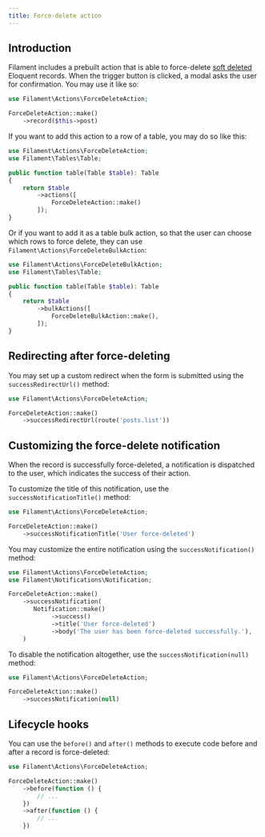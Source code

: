 ```yaml
---
title: Force-delete action
---
```


## Introduction

Filament includes a prebuilt action that is able to force-delete [soft deleted](https://laravel.com/docs/eloquent#soft-deleting) Eloquent records. When the trigger button is clicked, a modal asks the user for confirmation. You may use it like so:

```php
use Filament\Actions\ForceDeleteAction;

ForceDeleteAction::make()
    ->record($this->post)
```

If you want to add this action to a row of a table, you may do so like this:

```php
use Filament\Actions\ForceDeleteAction;
use Filament\Tables\Table;

public function table(Table $table): Table
{
    return $table
        ->actions([
            ForceDeleteAction::make()
        ]);
}
```

Or if you want to add it as a table bulk action, so that the user can choose which rows to force delete, they can use `Filament\Actions\ForceDeleteBulkAction`:

```php
use Filament\Actions\ForceDeleteBulkAction;
use Filament\Tables\Table;

public function table(Table $table): Table
{
    return $table
        ->bulkActions([
            ForceDeleteBulkAction::make(),
        ]);
}
```

## Redirecting after force-deleting

You may set up a custom redirect when the form is submitted using the `successRedirectUrl()` method:

```php
use Filament\Actions\ForceDeleteAction;

ForceDeleteAction::make()
    ->successRedirectUrl(route('posts.list'))
```

## Customizing the force-delete notification

When the record is successfully force-deleted, a notification is dispatched to the user, which indicates the success of their action.

To customize the title of this notification, use the `successNotificationTitle()` method:

```php
use Filament\Actions\ForceDeleteAction;

ForceDeleteAction::make()
    ->successNotificationTitle('User force-deleted')
```

You may customize the entire notification using the `successNotification()` method:

```php
use Filament\Actions\ForceDeleteAction;
use Filament\Notifications\Notification;

ForceDeleteAction::make()
    ->successNotification(
       Notification::make()
            ->success()
            ->title('User force-deleted')
            ->body('The user has been force-deleted successfully.'),
    )
```

To disable the notification altogether, use the `successNotification(null)` method:

```php
use Filament\Actions\ForceDeleteAction;

ForceDeleteAction::make()
    ->successNotification(null)
```

## Lifecycle hooks

You can use the `before()` and `after()` methods to execute code before and after a record is force-deleted:

```php
use Filament\Actions\ForceDeleteAction;

ForceDeleteAction::make()
    ->before(function () {
        // ...
    })
    ->after(function () {
        // ...
    })
```
